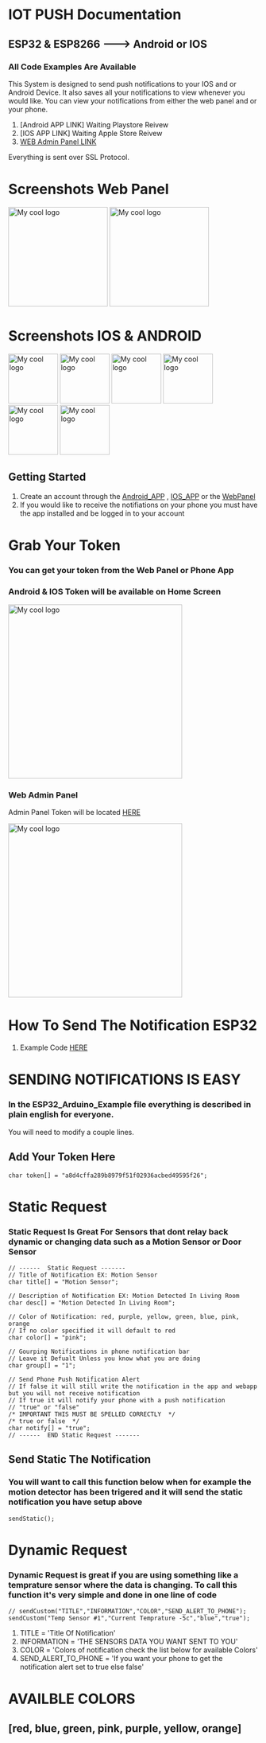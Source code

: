 # IOT PUSH Documentation
## ESP32 & ESP8266 ---> Android or IOS
### All Code Examples Are Available
This System is designed to send push notifications to your IOS and or Android Device. It also saves all your notifications to view whenever you would like. You can view your notifications from either the web panel and or your phone.
1. [Android APP LINK] Waiting Playstore Reivew
2. [IOS APP LINK] Waiting Apple Store Reivew
3. [WEB Admin Panel LINK](https://iotpush.app)

Everything is sent over SSL Protocol.
# Screenshots Web Panel
<p float="left">
<img src="./images/admin2.PNG" alt="My cool logo" width="200"/>
<img src="./images/login.PNG" alt="My cool logo" width="200"/>
</p>

# Screenshots IOS & ANDROID
<p float="left">
<img src="./images/1.jpg" alt="My cool logo" width="100"/>
<img src="./images/2.jpg" alt="My cool logo" width="100"/>
<img src="./images/push1.jpg" alt="My cool logo" width="100"/>
<img src="./images/push2.jpg" alt="My cool logo" width="100"/>
<img src="./images/3.jpg" alt="My cool logo" width="100"/>
<img src="./images/4.jpg" alt="My cool logo" width="100"/>
</p>



## Getting Started

1. Create an account through the [Android_APP]() , [IOS_APP]() or the [WebPanel](https://iotpush.app)
2. If you would like to receive the notifiations on your phone you must have the app installed and be logged in to your account

# Grab Your Token
### You can get your token from the Web Panel or Phone App

### Android & IOS Token will be available on Home Screen

<img src="./images/setup.jpg" alt="My cool logo" width="350"/>

### Web Admin Panel
Admin Panel Token will be located [HERE](https://iotpush.app/get-token)

<img src="./images/setup2.png" alt="My cool logo" width="350"/>


# How To Send The Notification ESP32 
1. Example Code [HERE](https://github.com/DroneMesh/IOTPUSH/tree/master/Examples)


# SENDING NOTIFICATIONS IS EASY

### In the ESP32_Arduino_Example file everything is described in plain english for everyone.
You will need to modify a couple lines.


## Add Your Token Here
```
char token[] = "a8d4cffa289b8979f51f02936acbed49595f26";

```

# Static Request
### Static Request Is Great For Sensors that dont relay back dynamic or changing data such as a Motion Sensor or Door Sensor
```
// ------  Static Request -------
// Title of Notification EX: Motion Sensor
char title[] = "Motion Sensor";

// Description of Notification EX: Motion Detected In Living Room
char desc[] = "Motion Detected In Living Room";

// Color of Notification: red, purple, yellow, green, blue, pink, orange
// If no color specified it will default to red
char color[] = "pink";

// Gourping Notifications in phone notification bar
// Leave it Defualt Unless you know what you are doing
char group[] = "1";

// Send Phone Push Notification Alert 
// If false it will still write the notification in the app and webapp but you will not receive notification
// If true it will notify your phone with a push notification
// "true" or "false"
/* IMPORTANT THIS MUST BE SPELLED CORRECTLY  */
/* true or false  */
char notify[] = "true";
// ------  END Static Request -------
```
## Send Static The Notification
### You will want to call this function below when for example the motion detector has been trigered and it will send the static notification you have setup above

```
sendStatic();
```

# Dynamic Request
### Dynamic Request is great if you are using something like a temprature sensor where the data is changing. To call this function it's very simple and done in one line of code
```
// sendCustom("TITLE","INFORMATION","COLOR","SEND_ALERT_TO_PHONE");
sendCustom("Temp Sensor #1","Current Temprature -5c","blue","true");
```
1. TITLE = 'Title Of Notification'
2. INFORMATION = 'THE SENSORS DATA YOU WANT SENT TO YOU'
3. COLOR = 'Colors of notification check the list below for available Colors'
4. SEND_ALERT_TO_PHONE = 'If you want your phone to get the notification alert set to true else false'




# AVAILBLE COLORS
## [red, blue, green, pink, purple, yellow, orange]
